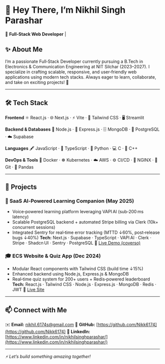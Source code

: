 # 👋 Hey There, I’m Nikhil Singh Parashar

🚀 **Full‑Stack Web Developer** | 

## ✨ About Me

I’m a passionate Full‑Stack Developer currently pursuing a B.Tech in Electronics & Communication Engineering at NIT Silchar (2023–2027). I specialize in crafting scalable, responsive, and user‑friendly web applications using modern tech stacks. Always eager to learn, collaborate, and take on exciting projects! 🌟

---

## 🛠️ Tech Stack

**Frontend**
⚛️ React.js · 🌐 Next.js · ⚡ Vite · 🎨 Tailwind CSS · 🖥️ Streamlit

**Backend & Databases**
🔹 Node.js · 🚂 Express.js · 🗄️ MongoDB · 🐘 PostgreSQL · ☁️ Supabase

**Languages**
🖋️ JavaScript · 🔷 TypeScript · 🐍 Python · 💻 C · 🖤 C++

**DevOps & Tools**
🐳 Docker · ☸️ Kubernetes · ☁️ AWS · ⚙️ CI/CD · 🔧 NGINX · 🌲 Git · 🐼 Pandas

---

## 🚧 Projects

### 🚀 SaaS AI‑Powered Learning Companion (May 2025)

* Voice‑powered learning platform leveraging VAPI AI (sub‑200 ms latency)
* Scalable PostgreSQL backend + automated Stripe billing via Clerk (10k+ concurrent sessions)
* Integrated Sentry for real‑time error tracking (MTTD ↓60%, post‑release bugs ↓40%)
  **Tech:** Next.js · Supabase · TypeScript · VAPI AI · Clerk · Stripe · Shadcn UI · Sentry · PostgreSQL
  🔗 [Live Demo (coverso)](https://converso-9j1y.vercel.app/)

### 🎓 ECS Website & Quiz App (Dec 2024)

* Modular React components with Tailwind CSS (build time ↓15%)
* Enhanced backend using Node.js, Express.js & MongoDB
* Real‑time quiz system for 200+ users + Redis‑powered leaderboard
  **Tech:** React.js · Tailwind CSS · Node.js · Express.js · MongoDB · Redis · JWT
  🔗 [Live Site](https://ecsnits.in/)

---

## 📫 Connect with Me

✉️ **Email:** [nikhil.6174s@gmail.com](mailto:nikhil.6174s@gmail.com)
🐙 **GitHub:** [https://github.com/Nikk6174](https://github.com/Nikk6174)
💼 **LinkedIn:** [https://www.linkedin.com/in/nikhilsinghparashar/](https://www.linkedin.com/in/nikhilsinghparashar/)

---

*⚡ Let’s build something amazing together!*
